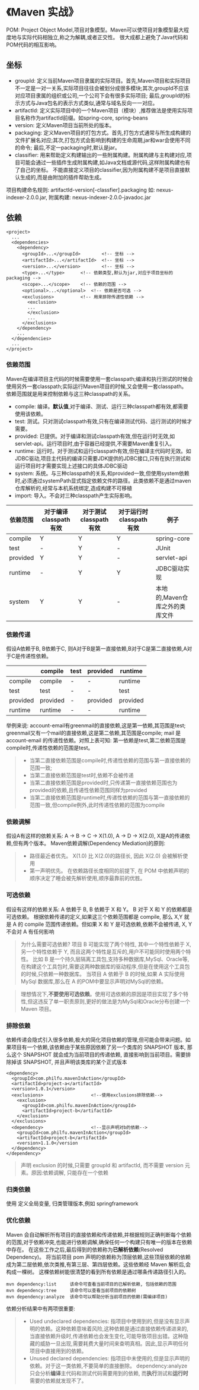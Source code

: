 # 《Maven 实战》
POM: Project Object Model,项目对象模型。Maven可以使项目对象模型最大程度地与实际代码相独立,称之为解耦,或者正交性。
很大成都上避免了Java代码和POM代码的相互影响。

## 坐标
- groupId: 定义当前Maven项目隶属的实际项目。首先,Maven项目和实际项目不一定是一对一关系,实际项目往往会被划分成很多模块;其次,groupId不应该对应项目隶属的组织或公司,一个公司下会有很多实际项目;
最后,groupId的标示方式与Java包名的表示方式类似,通常与域名反向一一对应。
- artifactId: 定义实际项目中的一个Maven项目（模块）,推荐做法是使用实际项目名称作为artifactId前缀。如spring-core, spring-beans
- version: 定义Maven项目当前所处的版本。
- packaging: 定义Maven项目的打包方式。首先,打包方式通常与所生成构建的文件扩展名对应;其次,打包方式会影响到构建的生命周期,jar和war会使用不同的命令;
最后,不定一packaging时,默认是jar。
- classifier: 用来帮助定义构建输出的一些附属构建。附属构建与主构建对应,项目可能会通过一些插件生成附属构建,如Java文档或源代码,这样附属构建也有了自己的坐标。
不能直接定义项目的classifier,因为附属构建不是项目直接默认生成的,而是由附加的插件帮助生成。

项目构建命名规则:  artifactId-version[-classfier].packaging
如: nexus-indexer-2.0.0.jar, 附属构建: nexus-indexer-2.0.0-javadoc.jar

## 依赖
```
<project>
  ...
  <dependencies>
    <dependency>
      <groupId>...</groupId>        <!-- 坐标 -->
      <artifactId>...</artifactId>  <!-- 坐标 -->
      <version>...</version>        <!-- 坐标 -->
      <type>...</type>      <!-- 依赖类型,默认为jar,对应于项目坐标的packaging -->
      <scope>...</scope>    <!-- 依赖的范围 -->
      <optional>...</optional>  <!-- 依赖是否可选 -->
      <exclusions>          <!-- 用来排除传递性依赖 -->
        <exclusion>
        ...
        </exclusion>
        ...
      </exclusions>
    </dependency>
    ...
  </dependencies>
  ...
</project>
```

### 依赖范围
Maven在编译项目主代码的时候需要使用一套classpath;编译和执行测试的时候会使用另外一套classpath;实际运行Maven项目的时候,又会使用一套classpath。
依赖范围就是用来控制依赖与这三种classpath的关系。
- compile: 编译。**默认值**,对于编译、测试、运行三种classpath都有效,都需要使用该依赖。
- test: 测试。只对测试classpath有效,只有在编译测试代码、运行测试的时候才需要。
- provided: 已提供。对于编译和测试classpath有效,但在运行时无效,如servlet-api。运行项目时,由于容器已经提供,不需要Maven重复引入。
- runtime: 运行时。对于测试和运行classpath有效,但在编译主代码时无效。如JDBC驱动,项目主代码的编译只需要JDK提供的JDBC接口,只有在执行测试和运行项目时才需要实现上述接口的具体JDBC驱动
- system: 系统。与三种classpath的关系,和provided一致,但使用system依赖时,必须通过systemPath显式指定依赖文件的路径。此类依赖不是通过maven仓库解析的,经常与本机系统绑定,造成构建不可移植
- import: 导入。不会对三种classpath产生实际影响。

|依赖范围|对于编译classpath有效|对于测试classpath有效|对于运行时classpath有效|例子|
|---|---|---|---|---|
|compile|Y|Y|Y|spring-core|
|test|-|Y|-|JUnit|
|provided|Y|Y|-|servlet-api|
|runtime|-|Y|Y|JDBC驱动实现|
|system|Y|Y|-|本地的,Maven仓库之外的类库文件|

### 依赖传递
假设A依赖于B, B依赖于C, 则A对于B是第一直接依赖,B对于C是第二直接依赖,A对于C是传递性依赖。

||compile|test|provided|runtime|
|---|---|---|---|---|
|compile|compile|-|-|runtime|
|test|test|-|-|test|
|provided|provided|-|provided|provided|
|runtime|runtime|-|-|runtime|

举例来说: account-email有greenmail的直接依赖,这是第一依赖,其范围是test; greenmail又有一个mail的直接依赖,这是第二依赖,其范围是compile;
mail 是 account-email 的传递性依赖。对照上表可知: 第一依赖是test,第二依赖范围是compile时,传递性依赖的范围是test。
> - 当第二直接依赖范围是compile时,传递性依赖的范围与第一直接依赖的范围一致;
> - 当第二直接依赖范围是test时,依赖不会被传递
> - 当第二直接依赖范围是provided时,只传递第一直接依赖范围也为provided的依赖,且传递性依赖范围同样为provided
> - 当第二直接依赖范围是runtime时,传递性依赖的范围与第一直接依赖的范围一致,但compile例外,此时传递性依赖的范围为compile

### 依赖调解
假设A有这样的依赖关系: A -> B -> C -> X(1.0), A -> D -> X(2.0), X是A的传递依赖,但有两个版本。
Maven依赖调解(Dependency Mediation)的原则:
> - 路径最近者优先。 X(1.0) 比 X(2.0)的路径长, 因此 X(2.0) 会被解析使用
> - 第一声明优先。 在依赖路径长度相同的前提下, 在 POM 中依赖声明的顺序决定了睡会被先解析使用,顺序最靠前的优胜。

### 可选依赖
假设有这样的依赖关系: A 依赖于 B, B 依赖于 X 和 Y。 B 对于 X 和 Y 的依赖都是可选依赖。
根据依赖传递的定义,如果这三个依赖范围都是 compile, 那么 X,Y 就是 A 的 compile 范围传递依赖。但如果 X 和 Y 是可选依赖,依赖不会被传递, X, Y 不会对 A 有任何影响
> 为什么需要可选依赖? 项目 B 可能实现了两个特性, 其中一个特性依赖于 X, 另一个特性依赖于 Y, 而且这两个特性是互斥的,用户不可能同时使用两个特性。
比如 B 是一个持久层隔离工具包,支持多种数据库,MySql、Oracle等,在构建这个工具包时,需要这两种数据库的驱动程序,但是在使用这个工具包的时候,只依赖一种数据库。
当项目 A 依赖于 B 的时候,如果 A 实际使用 MySql 数据库,那么在 A 的POM中要显示声明对MySql的依赖。

> 理想情况下,**不要使用可选依赖**。使用可选依赖的原因是项目实现了多个特性,但这违反了单一职责原则,更好的做法是为MySql和Oracle分布创建一个 Maven 项目。

### 排除依赖
依赖传递会隐式引入很多依赖,极大的简化项目依赖的管理,但可能会带来问题。如果项目有一个依赖,该依赖由于某些原因依赖了另一个类库的 SNAPSHOT 版本,
那么这个 SNAPSHOT 就会成为当前项目的传递依赖, 直接影响到当前项目。需要排除掉该 SNAPSHOT, 并且声明该类库的某个正式版本
```
<dependency>
  <groupId>com.philfu.mavenInAction</groupId>
  <artifactId>project-a</artifactId>
  <version>1.0.1</version>
  <exclusions>                  <!--使用exclusions排除依赖-->
    <exclusion>
      <groupId>com.philfu.mavenInAction</groupId>
      <artifactId>project-b</artifactId>
    </exclusion>
  </exclusions>
  <dependency>                  <!--显示声明对b的依赖-->
    <groupId>com.philfu.mavenInAction</groupId>
    <artifactId>project-b</artifactId>
    <version>1.1.0</version
  </dependency>
</dependency>
```
> 声明 exclusion 的时候,只需要 groupId 和 artifactId, 而不需要 version 元素。原因:依赖调解, 只能存在一个依赖

### 归类依赖
使用 <properties> 定义全局变量, 归类管理版本,例如 springframework

### 优化依赖
Maven 会自动解析所有项目的直接依赖和传递依赖,并根据规则正确判断每个依赖的范围,对于依赖冲突,也能进行依赖调解,确保任何一个构建只有唯一的版本在依赖中存在。
在这些工作之后,最后得到的依赖称为**已解析依赖**(Resolved Dependency)。
将当前项目 pom 声明的依赖称为顶层依赖,这些顶层依赖的依赖成为第二层依赖,依次类推,有第三层、第四层依赖。这些依赖经 Maven 解析后,会构成一棵树。
这棵依赖树能很清楚的看到所有依赖是通过哪条传递路径引入的。
```
mvn dependency:list     该命令可查看当前项目的已解析依赖, 包括依赖的范围
mvn dependency:tree     该命令可以查看当前项目的依赖树
mvn dependency:analyze  该命令可以帮助分析当前项目的依赖(需编译项目)
```
依赖分析结果中有两项很重要:
> - Used undeclared dependencies: 指项目中使用到的,但是没有显示声明的依赖。这种依赖意味着风险,这种依赖是通过直接依赖传递进来的,
当直接依赖升级时,传递依赖也会发生变化,可能导致项目出错。这种隐藏的威胁一旦出现,需要耗费大量时间来查明真相。因此,显示声明任何项目中直接用到的依赖。
> - Unused declared dependencies: 指项目中未使用的,但是显示声明的依赖。对于这一类依赖,不要简单的直接删除。
dependency:analyze 只会分析**编译**主代码和测试代码需要用到的依赖, 而**执行**测试和**运行时**需要的依赖就发现不了。